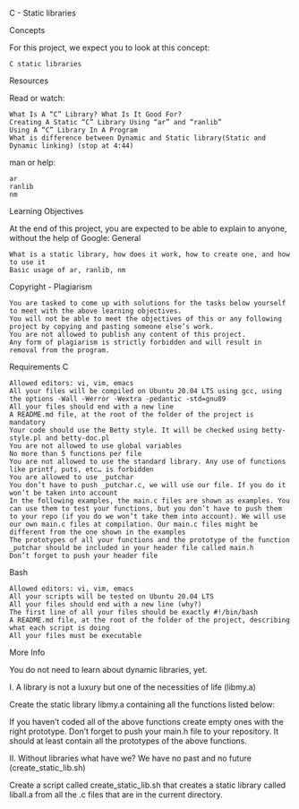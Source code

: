  C - Static libraries


Concepts

For this project, we expect you to look at this concept:

    C static libraries

Resources

Read or watch:

    What Is A “C” Library? What Is It Good For?
    Creating A Static “C” Library Using “ar” and “ranlib”
    Using A “C” Library In A Program
    What is difference between Dynamic and Static library(Static and Dynamic linking) (stop at 4:44)

man or help:

    ar
    ranlib
    nm

Learning Objectives

At the end of this project, you are expected to be able to explain to anyone, without the help of Google:
General

    What is a static library, how does it work, how to create one, and how to use it
    Basic usage of ar, ranlib, nm

Copyright - Plagiarism

    You are tasked to come up with solutions for the tasks below yourself to meet with the above learning objectives.
    You will not be able to meet the objectives of this or any following project by copying and pasting someone else’s work.
    You are not allowed to publish any content of this project.
    Any form of plagiarism is strictly forbidden and will result in removal from the program.

Requirements
C

    Allowed editors: vi, vim, emacs
    All your files will be compiled on Ubuntu 20.04 LTS using gcc, using the options -Wall -Werror -Wextra -pedantic -std=gnu89
    All your files should end with a new line
    A README.md file, at the root of the folder of the project is mandatory
    Your code should use the Betty style. It will be checked using betty-style.pl and betty-doc.pl
    You are not allowed to use global variables
    No more than 5 functions per file
    You are not allowed to use the standard library. Any use of functions like printf, puts, etc… is forbidden
    You are allowed to use _putchar
    You don’t have to push _putchar.c, we will use our file. If you do it won’t be taken into account
    In the following examples, the main.c files are shown as examples. You can use them to test your functions, but you don’t have to push them to your repo (if you do we won’t take them into account). We will use our own main.c files at compilation. Our main.c files might be different from the one shown in the examples
    The prototypes of all your functions and the prototype of the function _putchar should be included in your header file called main.h
    Don’t forget to push your header file

Bash

    Allowed editors: vi, vim, emacs
    All your scripts will be tested on Ubuntu 20.04 LTS
    All your files should end with a new line (why?)
    The first line of all your files should be exactly #!/bin/bash
    A README.md file, at the root of the folder of the project, describing what each script is doing
    All your files must be executable

More Info

You do not need to learn about dynamic libraries, yet.



I.  A library is not a luxury but one of the necessities of life (libmy.a)

Create the static library libmy.a containing all the functions listed below:

If you haven’t coded all of the above functions create empty ones with the right prototype.
Don’t forget to push your main.h file to your repository. It should at least contain all the prototypes of the above functions.

II. Without libraries what have we? We have no past and no future (create_static_lib.sh)

Create a script called create_static_lib.sh that creates a static library called liball.a from all the .c files that are in the current directory.

